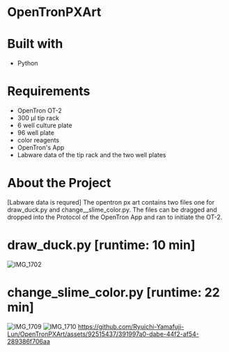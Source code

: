 # OpenTronPXArt
# Built with
- Python
# Requirements
- OpenTron OT-2
- 300 µl tip rack
- 6 well culture plate
- 96 well plate
- color reagents
- OpenTron's App
- Labware data of the tip rack and the two well plates
# About the Project
[Labware data is requred]
The opentron px art contains two files one for draw_duck.py and change__slime_color.py.
The files can be dragged and dropped into the Protocol of the OpenTron App and ran to initiate the OT-2.
# draw_duck.py [runtime: 10 min]
![IMG_1702](https://github.com/Ryuichi-Yamafuji-Lun/OpenTronPXArt/assets/92515437/07639dc2-89b7-4252-b7fb-d173a4d8f7b3)

# change_slime_color.py [runtime: 22 min]
![IMG_1709](https://github.com/Ryuichi-Yamafuji-Lun/OpenTronPXArt/assets/92515437/ed97e22e-ec25-43a3-9fd9-93e9767bf79b)
![IMG_1710](https://github.com/Ryuichi-Yamafuji-Lun/OpenTronPXArt/assets/92515437/018bbe74-57fc-486b-80b5-8da13051748e)
https://github.com/Ryuichi-Yamafuji-Lun/OpenTronPXArt/assets/92515437/391997a0-dabe-44f2-af54-289386f706aa

